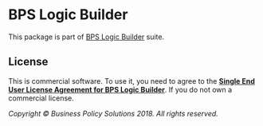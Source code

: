 # BPS Logic Builder

This package is part of [BPS Logic Builder](https://bpolicysolutions.com/pages/Products.aspx) suite.

## License

This is commercial software. To use it, you need to agree to the [**Single End User License Agreement for BPS Logic Builder**](https://bpolicysolutions.com/pages/BPSLogicBuilderSEULA.aspx). If you do not own a commercial license.

*Copyright © Business Policy Solutions 2018. All rights reserved.*
